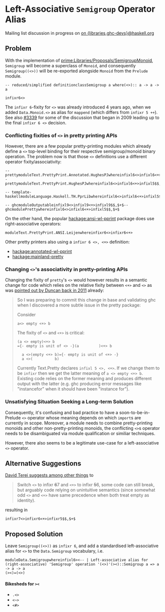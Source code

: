 # Left-Associative `Semigroup` Operator Alias


Mailing list discussion in progress on [ on {libraries,ghc-devs}\@haskell.org](http://thread.gmane.org/gmane.comp.lang.haskell.ghc.devel/12030)

## Problem


With the implementation of [ prime:Libraries/Proposals/SemigroupMonoid](https://prime.haskell.org/intertrac/Libraries/Proposals/SemigroupMonoid), `Semigroup` will become a superclass of `Monoid`, and consequently `Semigroup((<>))` will be re-exported alongside `Monoid` from the `Prelude` module.

```
-- reduced/simplified definitionclassSemigroup a where(<>):: a -> a -> a

infixr6<>
```


The `infixr 6`-fixity for `<>` was already introduced 4 years ago, when we added `Data.Monoid.<>` as alias for `mappend` (which differs from `infixr 5 ++`). See also [\#3339](https://gitlab.haskell.org//ghc/ghc/issues/3339) for some of the discussion that began in 2009 leading up to the final `infixr 6 <>` decision.

### Conflicting fixities of `<>` in pretty printing APIs


However, there are a few popular pretty-printing modules which already define a `<>` top-level binding for their respective semigroup/monoid binary operation. The problem now is that those `<>` definitions use a different operator fixity/associativity:

```
-- prettymoduleText.PrettyPrint.Annotated.HughesPJwhereinfixl6<>infixl6<+>infixl5$$,$+$-- prettymoduleText.PrettyPrint.HughesPJwhereinfixl6<>infixl6<+>infixl5$$,$+$
```

```
-- template-haskellmoduleLanguage.Haskell.TH.PprLibwhereinfixl6<>infixl6<+>infixl5$$,$+$
```

```
-- ghcmoduleOutputableinfixl9<>infixl9<+>infixl9$$,$+$-- ghcmodulePrettywhereinfixl6<>infixl6<+>infixl5$$,$+$
```


On the other hand, the popular [ hackage:ansi-wl-pprint](http://hackage.haskell.org/package/ansi-wl-pprint) package does use right-associative operators:

```
moduleText.PrettyPrint.ANSI.Leijenwhereinfixr6<>infixr6<+>
```


Other pretty printers also using a `infixr 6 <>, <+>` definition:

- [ hackage:annotated-wl-pprint](http://hackage.haskell.org/package/annotated-wl-pprint)
- [ hackage:mainland-pretty](http://hackage.haskell.org/package/mainland-pretty)

### Changing `<>`'s associativity in pretty-printing APIs


Changing the fixity of `pretty`'s `<>` would however results in a semantic change for code which relies on the relative fixity between `<+>` and `<>` as was [ pointed out by Duncan back in 2011](https://mail.haskell.org/pipermail/libraries/2011-November/017066.html) already:

>
> So I was preparing to commit this change in base and validating ghc when I discovered a more subtle issue in the pretty package:
>
>
> Consider
>
> ```
> a<> empty <+> b
> ```
>
>
> The fixity of `<>` and `<+>` is critical:
>
> ```
> (a <> empty)<+> b
> ={- empty is unit of <> -}(a         )<+> b
>
>   a <>(empty <+> b)={- empty is unit of <+> -}
>   a <>(          b)
> ```
>
>
> Currently Text.Pretty declares `infixl 5 <>, <+>`. If we change them to be `infixr` then we get the latter  meaning of `a <> empty <+> b`. Existing code relies on the former meaning and produces different output with the latter (e.g. ghc producing error messages like "instancefor" when it should have been "instance for").

### Unsatisfying Situation Seeking a Long-term Solution


Consequently, it's confusing and bad practice to have a soon-to-be-in-Prelude `<>` operator whose meaning depends on which `import`s are currently in scope. Moreover, a module needs to combine pretty-printing monoids and other non-pretty-printing monoids, the conflicting `<>`s operator needs to be disambiguated via module qualification or similiar techniques.


However, there also seems to be a legitimate use-case for a left-associative `<>` operator.

## Alternative Suggestions

[ David Terei suggests among other things](https://github.com/haskell/pretty/issues/30#issuecomment-161146748) to

>
> Switch `<>` to infixr ~~6~~7 and `<+>` to infixr ~~5~~6, some code can still break, but arguably code relying on unintuitive semantics (since somewhat odd `<>` and `<+>` have same precedence when both treat empty as identity).


resulting in

```
infixr7<>infixr6<+>infixr5$$,$+$
```

## Proposed Solution


Leave `Semigroup((<>))` as `infixr 6`, and add a standardised left-associative alias for `<>` to the `Data.Semigroup` vocabulary, i.e.

```
moduleData.Semigroupwhereinfixl6><-- | Left-associative alias for (right-associative) 'Semigroup' operation '(<>)'(><)::Semigroup a => a -> a -> a
(><)=(<>)
```

#### Bikesheds for `><`

- `.<>`
- `<~>`
- `<#>`